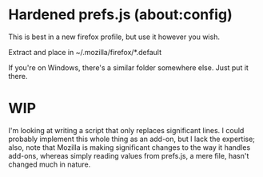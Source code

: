 # Hardened prefs.js (about:config)

This is best in a new firefox profile, but use it however you wish.

Extract and place in ~/.mozilla/firefox/*.default

If you're on Windows, there's a similar folder somewhere else.  Just put 
it there.

# WIP
I'm looking at writing a script that only replaces significant lines.  I could probably implement this whole thing as an add-on, but I lack the expertise; also, note that Mozilla is making significant changes to the way it handles add-ons, whereas simply reading values from prefs.js, a mere file, hasn't changed much in nature.
